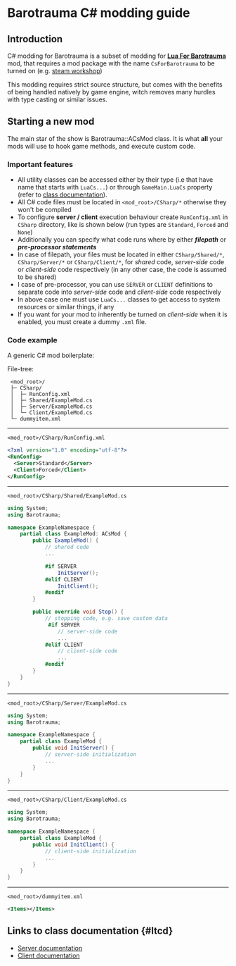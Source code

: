 # Barotrauma C# modding guide

## Introduction

C# modding for Barotrauma is a subset of modding for **[Lua For Barotrauma](https://github.com/evilfactory/Barotrauma-lua-attempt)** mod,
that requires a mod package with the name `CsForBarotrauma` to be turned on (e.g. [steam workshop](https://steamcommunity.com/sharedfiles/filedetails/?id=2795927223))

This modding requires strict source structure, but comes with the benefits of being handled natively by game engine, witch removes many hurdles with type casting or similar issues.

## Starting a new mod

The main star of the show is Barotrauma::ACsMod class. It is what **all** your mods will use to hook game methods, and execute custom code.

### Important features

- All utility classes can be accessed either by their type (i.e that have name that starts with `LuaCs...`) or through `GameMain.LuaCs` property (refer to [class documentation](#ltcd)).
- All C# code files must be located in `<mod_root>/CSharp/*` otherwise they won't be compiled
- To configure **server / client** execution behaviour create `RunConfig.xml` in `CSharp` directory, like is shown below (run types are `Standard`, `Forced` and `None`)
- Additionally you can specify what code runs where by either ***filepath*** or ***pre-processor statements***
- In case of filepath, your files must be located in either `CSharp/Shared/*`, `CSharp/Server/*` or `CSharp/Client/*`, for *shared* code, *server-side* code or *client-side* code respectively (in any other case, the code is assumed to be shared)
- I case of pre-processor, you can use `SERVER` or `CLIENT` definitions to separate code into *server-side* code and *client-side* code respectively
- In above case one must use `LuaCs...` classes to get access to system resources or similar things, if any
- If you want for your mod to inherently be turned on *client-side* when it is enabled, you must create a dummy `.xml` file.

### Code example

A generic C# mod boilerplate:

File-tree:

```
 <mod_root>/
 ├─ CSharp/
 │  ├─ RunConfig.xml
 │  ├─ Shared/ExampleMod.cs
 │  ├─ Server/ExampleMod.cs
 │  └─ Client/ExampleMod.cs
 └─ dummyitem.xml
```

____
`<mod_root>/CSharp/RunConfig.xml`

```xml
<?xml version="1.0" encoding="utf-8"?>
<RunConfig>
  <Server>Standard</Server>
  <Client>Forced</Client>
</RunConfig>
```

____
`<mod_root>/CSharp/Shared/ExampleMod.cs`

```csharp
using System;
using Barotrauma;

namespace ExampleNamespace {
    partial class ExampleMod: ACsMod {
        public ExampleMod() {
            // shared code
            ...

            #if SERVER
                InitServer();
            #elif CLIENT
                InitClient();
            #endif
        }

        public override void Stop() {
            // stopping code, e.g. save custom data
             #if SERVER
                // server-side code
                ...
            #elif CLIENT
                // client-side code
                ...
            #endif
        }
    }
}
```

____
`<mod_root>/CSharp/Server/ExampleMod.cs`

```csharp
using System;
using Barotrauma;

namespace ExampleNamespace {
    partial class ExampleMod {
        public void InitServer() {
            // server-side initialization
            ...
        }
    }
}
```

____
`<mod_root>/CSharp/Client/ExampleMod.cs`

```csharp
using System;
using Barotrauma;

namespace ExampleNamespace {
    partial class ExampleMod {
        public void InitClient() {
            // client-side initialization
            ...
        }
    }
}
```

____
`<mod_root>/dummyitem.xml`

```xml
<Items></Items> 
```

## Links to class documentation {#ltcd}

- [Server documentation](../baro-server/html/index.html)
- [Client documentation](../baro-client/html/index.html)
